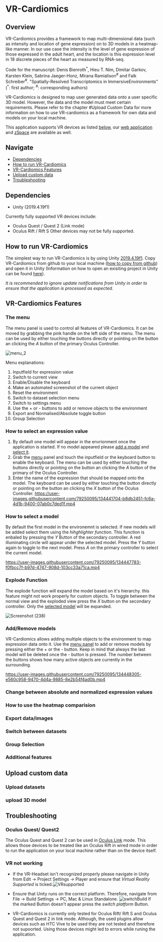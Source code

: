 # VR-Cardiomics

## Overview

VR-Cardiomics provides a framework to map multi-dimensional data (such as intensity and location of gene expression) on to 3D models in a heatmap-like manner. In our use case the intensity is the level of gene expression of those expressed in the adult heart, and the location is this expression level in 18 discrete pieces of the heart as measured by RNA-seq.

Code for the manuscript: Denis Bienroth<sup>\*</sup>, Hieu T. Nim, Dimitar Garkov, Karsten Klein, Sabrina Jaeger-Honz, Mirana Ramialison<sup>#</sup> and Falk Schreiber<sup>#</sup>. "Spatially-Resolved Transcriptomics in ImmersiveEnvironments" (<sup>\*</sup>: first author; <sup>#</sup>: corresponding authors)

VR-Cardiomics is designed to map user generated data onto a user specific 3D model. However, the data and the model must meet certain requirements. Please refer to the chapter #Upload Custom Data for more information on how to use VR-cardiomics as a framework for own data and models on your local machine.

This application supports VR devices as listed [below](#dependencies), our [web application](https://github.com/Ramialison-Lab/3DCardiomics) and [zSpace](https://github.com/Ramialison-Lab/3DCardiomicsZSpace) are available as well.

## Navigate
- [Dependencies](#dependencies)
- [How to run VR-Cardiomics](#runVR)
- [VR-Cardiomics Features](#features)
- [Upload custom data](#custom)
- [Troubleshooting](#trouble)

## <a name="dependencies">Dependencies </a>

-   Unity (2019.4.19f1)

Currently fully supported VR devices include: 
-  	Oculus Quest / Quest 2 (Link mode)
-	Oculus Rift / Rift S 
Other devices may not be fully supported.

## <a name="runVR">How to run VR-Cardiomics </a>

The simplest way to run VR-Cardiomics is by using Unity [2019.4.19f1](https://unity3d.com/de/unity/whats-new/2019.4.19). Copy VR-Cardiomics from github to your local machine ([how to copy from github](https://docs.github.com/en/repositories/creating-and-managing-repositories/cloning-a-repository)) and open it in Unity (Information on how to open an exisiting project in Unity can be found [here](https://docs.unity3d.com/2019.1/Documentation/Manual/GettingStartedOpeningProjects.html)).

*It is recommended to ignore update notifications from Unity in order to ensure that the application is processed as expected.*

## <a name="features">VR-Cardiomics Features</a>

### <a name="menu">The menu </a>

The menu panel is used to control all features of VR-Cardiomics. It can be moved by grabbing the pink handle on the left side of the menu. The menu can be used by either touching the buttons directly or pointing on the button an clicking the *A* button of the primary Oculus Controller.

![menu_2](https://user-images.githubusercontent.com/79250095/134443158-cef43273-3223-4d7f-84a3-599a59c64b30.png)

Menu explanations:
1. Inputfield for expression value
2. Switch to current view
3. Enable/Disable the keyboard
4. Make an automated screenshot of the current object
5. Reset the environment
6. Switch to dataset selection menu
7. Switch to settings menu
8. Use the + or - buttons to add or remove objects to the environment
9. Export and Normalised/Absolute toggle button
10. Group Selection


### How to select an expression value

1. By default one model will appear in the envrionment once the application is started. If no model appeared please [add a model](#addmodel) and [select it](#select).
2. Grab the [menu](#menu) panel and touch the inputfield or the keyboard button to enable the keyboard. The menu can be used by either touching the buttons directly or pointing on the button an clicking the *A* button of the primary of the Oculus Controller.
3. Enter the name of the expression that should be mapped onto the model. The keyboard can be used by either touching the button directly or pointing on the button an clicking the *X* button of the Oculus Controller.
https://user-images.githubusercontent.com/79250095/134441704-b8db2451-fc6a-4d1b-9400-07ab0c7ded1f.mp4

### <a name="select">How to select a model</a>

By default the first model in the environemnt is selected. If new models will be added select them using the *hihghlighter function*. This function is enbaled by pressing the *Y* Button of the secondary controller. A red illuminating circle will appear under the selected model. Press the *Y* button again to toggle to the next model. Press *A* on the primary controller to select the current model.

https://user-images.githubusercontent.com/79250095/134447783-f0fbcc7f-b97d-4747-908d-103cc33a71ca.mp4

### Explode Function
The explode function will expand the model based on it's hierarchy. this feature might not work properly for custom objects. To toggle between the normal view and the exploded view press the *X* button on the secondary controller. Only the [selected model](#select) will be expanded.

![Screenshot (238)](https://user-images.githubusercontent.com/79250095/134447818-21544de8-5dd4-4689-834d-6c8a84e938db.png)

### <a name="addmodel">Add/Remove models</a>

VR-Cardiomics allows adding multiple objects to the environment to map expression data onto it. Use the [menu panel](#menu) to add or remove models by pressing either the + or the - button. Keep in mind that always the last model will be deleted once the - button is pressed. The number between the buttons shows how many active objects are currently in the surrounding.

https://user-images.githubusercontent.com/79250095/134448305-e560c958-9470-4d4a-9885-8e2b54f4ad0b.mp4

### Change between absolute and normalized expression values

### How to use the heatmap comparision

### Export data/images

### Switch between datasets

### Group Selection

### Additional features


## <a name="custom">Upload custom data </a>

### Upload datasets

### upload 3D model

## <a name="trouble">Troubleshooting </a>
### Oculus Quest/ Quest2
The Oculus Quest and Quest 2 can be used in [Oculus Link](https://www.oculus.com/blog/play-rift-content-on-quest-with-oculus-link-available-now-in-beta/?locale=de_DE) mode. This allows those devices to be treated like an Oculus Rift in wired mode in order to run the application on your local machine rather than on the device itself.  

### VR not working
- If the VR-Headset isn't recognized properly please navigate in Unity from Edit → Project Settings → Player and ensure that *Virtual Reality Supported* is ticked.![VRsupported](https://user-images.githubusercontent.com/79250095/134309050-125952d3-bf16-464e-8f67-9a88e76fb381.png)

- Ensure that Unity runs on the correct platform. Therefore, navigate from File → Build Settings → PC, Mac & Linux Standalone. 
![switchBuild](https://user-images.githubusercontent.com/79250095/134440181-bfbc741d-b01a-4f4d-9bad-ec1d46fe02c3.png)
If the marked Button doesn't appear press the *switch platform* Button.

- VR-Cardiomics is currently only tested for Oculus Rift/ Rift S and Oculus Quest and Quest 2 in link mode. Although, the used plugins allow devices such as HTC Vive to be used they are not tested and therefore not supoorted. Using those devices might led to errors while runing the application.
